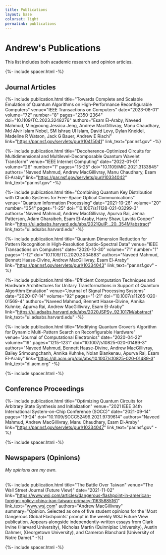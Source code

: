 ```yaml
---
title: Publications
layout: base
colorset: light
permalink: publications
---
```


# Andrew's Publications
This list includes both academic research and opinion articles.

{%- include spacer.html -%}

## Journal Articles
{%- include publication.html 
    title="Towards Complete and Scalable Emulation of Quantum Algorithms on High-Performance Reconfigurable Computers"
    venue="IEEE Transactions on Computers"
    date="2023-08-01"
    volume="72"
    number="8"
    pages="2350-2364"
    doi="10.1109/TC.2023.3248276"
    authors="Esam El-Araby, Naveed Mahmud, Mingyoung Jessica Jeng, Andrew MacGillivray, Manu Chaudhary, Md Alvir Islam Nobel, SM Ishraq Ul Islam, David Levy, Dylan Kneidel, Madeline R Watson, Jack G Bauer, Andrew E Riachi"
    link="https://par.nsf.gov/servlets/purl/10415041"
    link_text="par.nsf.gov"
-%}

{%- include publication.html 
    title="Decoherence-Optimized Circuits for Multidimensional and Multilevel-Decomposable Quantum Wavelet Transform"
    venue="IEEE Internet Computing"
    date="2022-01-01"
    volume="26"
    number="1"
    pages="15-25"
    doi="10.1109/MIC.2021.3133845"
    authors="Naveed Mahmud, Andrew MacGillivray, Manu Chaudhary, Esam El-Araby"
    link="https://par.nsf.gov/servlets/purl/10334042"
    link_text="par.nsf.gov"
-%}

{%- include publication.html 
    title="Combining Quantum Key Distribution with Chaotic Systems for Free-Space Optical Communications"
    venue="Quantum Information Processing"
    date="2021-10-26"
    volume="20"
    number="354"
    pages="1-25"
    doi="10.1007/s11128-021-03299-3"
    authors="Naveed Mahmud, Andrew MacGillivray, Apurva Rai, Jenna Patterson, Adam Gharaibeh, Esam El-Araby, Harry Shaw, Lavida Cooper"
    link="https://ui.adsabs.harvard.edu/abs/2021QuIP...20..354M/abstract"
    link_text="ui.adsabs.harvard.edu"
-%}

{%- include publication.html 
    title="Quantum Dimension Reduction for Pattern Recognition in High-Resolution Spatio-Spectral Data"
    venue="IEEE Transactions on Computers"
    date="2020-10-30"
    volume="71"
    number="1"
    pages="1-12"
    doi="10.1109/TC.2020.3034883"
    authors="Naveed Mahmud, Bennett Haase-Divine, Andrew MacGillivray, Esam El-Araby"
    link="https://par.nsf.gov/servlets/purl/10334043"
    link_text="par.nsf.gov"
-%}

{%- include publication.html 
    title="Efficient Computation Techniques and Hardware Architectures for Unitary Transformations in Support of Quantum Algorithm Emulation"
    venue="Journal of Signal Processing Systems"
    date="2020-07-14"
    volume="92"
    pages="1-21"
    doi="10.1007/s11265-020-01569-4"
    authors="Naveed Mahmud, Bennett Haase-Divine, Annika Kuhnke, Apurva Rai, Andrew MacGillivray, Esam El-Araby"
    link="https://ui.adsabs.harvard.edu/abs/2020JSPSy..92.1017M/abstract"
    link_text="ui.adsabs.harvard.edu"
-%}

{%- include publication.html 
    title="Modifying Quantum Grover’s Algorithm for Dynamic Multi-Pattern Search on Reconfigurable Hardware"
    venue="Journal of Computational Electronics"
    date="2020-04-22"
    volume="19"
    pages="1215-1231"
    doi="10.1007/s10825-020-01489-3"
    authors="Naveed Mahmud, Bennett Haase-Divine, Andrew MacGillivray, Bailey Srimoungchanh, Annika Kuhnke, Nolan Blankenau, Apurva Rai, Esam El-Araby"
    link="https://dl.acm.org/doi/abs/10.1007/s10825-020-01489-3"
    link_text="dl.acm.org"
-%}

{%- include spacer.html -%}

## Conference Proceedings

{%- include publication.html 
    title="Optimizing Quantum Circuits for Arbitrary State Synthesis and Initialization"
    venue="2021 IEEE 34th International System-on-Chip Conference (SOCC)"
    date="2021-09-14"
    pages="19-24"
    doi="10.1109/SOCC52499.2021.9739614"
    authors="Naveed Mahmud, Andrew MacGillivray, Manu Chaudhary, Esam El-Araby"
    link="https://par.nsf.gov/servlets/purl/10334047"
    link_text="par.nsf.gov"
-%}

{%- include spacer.html -%}

## Newspapers (Opinions)

*My opinions are my own.*
<br />&nbsp;<br />

<!-- {%- include publication.html
    title="Protect the Second Amendment Because Seconds Matter"
    venue="The Wall Street Journal (Future View)"
    date="2022-05-24"
    link="https://www.wsj.com/articles/what-should-we-do-about-gun-violence-buffalo-mass-shooting-violent-crime-second-amendment-firearms-constitution-background-check-11653414392"
    link_text="www.wsj.com"
    authors="Andrew MacGillivray"
    summary="Opinion. Selected as one of five student opinions for the 'What Should We Do About Gun Violence?' prompt in the weekly WSJ Future View publication. Appears alongside independently-written essays from Max Willner-Giwerc (University of Chicago Law School), Alicia Liu (Swarthmore College), Lucas Sundwall (Quinnipiac University School of Law), and John Macejka (University of North Carolina)."
-%} -->


{%- include publication.html
    title="The Battle Over Taiwan"
    venue="The Wall Street Journal (Future View)"
    date="2021-11-02"
    link="https://www.wsj.com/articles/dangerous-flashpoint-in-american-foreign-policy-china-iran-taiwan-primacy-11635885161"
    link_text="www.wsj.com"
    authors="Andrew MacGillivray"
    summary="Opinion. Selected as one of five student opinions for the 'Most Dangerous Global Flashpoints' prompt in the weekly WSJ Future View publication. Appears alongside independently-written essays from Clark Irvine (Harvard University), Nicholas Martin (Quinnipiac University), Austin Dahmer, (Georgetown University), and Cameron Blanchard (University of Notre Dame)."
-%}

{%- include spacer.html -%}